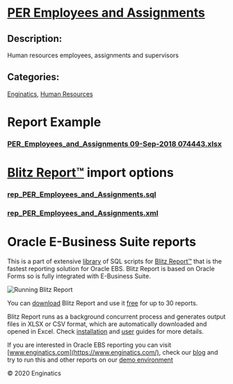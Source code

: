 # [PER Employees and Assignments](https://www.enginatics.com/reports/per-employees-and-assignments)
## Description: 
Human resources employees, assignments and supervisors
## Categories: 
[Enginatics](https://www.enginatics.com/library/?pg=1&category[]=Enginatics), [Human Resources](https://www.enginatics.com/library/?pg=1&category[]=Human+Resources)
# Report Example
### [PER_Employees_and_Assignments 09-Sep-2018 074443.xlsx](https://www.enginatics.com/example/per-employees-and-assignments)
# [Blitz Report™](https://www.enginatics.com/blitz-report) import options
### [rep_PER_Employees_and_Assignments.sql](https://www.enginatics.com/export/per-employees-and-assignments)
### [rep_PER_Employees_and_Assignments.xml](https://www.enginatics.com/xml/per-employees-and-assignments)
# Oracle E-Business Suite reports

This is a part of extensive [library](https://www.enginatics.com/library/) of SQL scripts for [Blitz Report™](https://www.enginatics.com/blitz-report/) that is the fastest reporting solution for Oracle EBS. Blitz Report is based on Oracle Forms so is fully integrated with E-Business Suite. 

![Running Blitz Report](https://www.enginatics.com/wp-content/uploads/2018/01/Running-blitz-report.png) 

You can [download](https://www.enginatics.com/download/) Blitz Report and use it [free](https://www.enginatics.com/pricing/) for up to 30 reports. 

Blitz Report runs as a background concurrent process and generates output files in XLSX or CSV format, which are automatically downloaded and opened in Excel. Check [installation](https://www.enginatics.com/installation-guide/) and [user](https://www.enginatics.com/user-guide/) guides for more details.

If you are interested in Oracle EBS reporting you can visit [www.enginatics.com](https://www.enginatics.com/), check our [blog](https://www.enginatics.com/blog) and try to run this and other reports on our [demo environment](http://demo.enginatics.com/)

© 2020 Enginatics